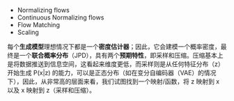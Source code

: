* Normalizing flows
* Continuous Normalizing flows
* Flow Matching
* Scaling




每个**生成模型**理想情况下都是一个**密度估计器**；因此，它会建模一个概率密度，最终是一个**联合概率分布**（JPD），具有两个**预期特性**，即采样和压缩。压缩基本上是将数据推送到信息空间，这看起来维度更低，而采样则是从任何特征分布（z）开始生成 P(x|z) 的能力，可以是正态分布（如在变分自编码器（VAE）的情况下），因此，从非常高的层面来看，我们试图找到一个映射/函数，将 z 映射到 x 以及 x 映射到 z（采样和压缩）。
